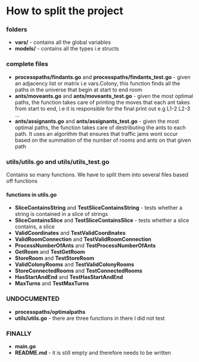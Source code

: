 # How to split the project

### folders

+ **vars/** - contains all the global variables
+ **models/** - contains all the types i.e structs

### complete files

+ **processpaths/findants.go** and **processpaths/findants_test.go** - given an adjacency list or matrix i.e vars.Colony, this function finds all the paths in the universe that begin at start to end room
+ **ants/moveants.go** and **ants/moveants_test.go** - given the most optimal paths, the function takes care of printing the moves that each ant takes from start to end, i.e it is responsible for the final print out e.g L1-2 L2-3 ...
+ **ants/assignants.go** and **ants/assignants_test.go** - given the most optimal paths, the function takes care of destributing the ants to each path. It uses an algorithm that ensures that traffic jams wont occur based on the summation of the number of rooms and ants on that given path


### utils/utils.go and utils/utils_test.go

Contains so many functions. We have to split them into several files based off functions

#### functions in utils.go

- **SliceContainsString** and **TestSliceContainsString** - tests whether a string is contained in a slice of strings
- **SliceContainsSlice** and **TestSliceContainsSlice** - tests whether a slice contains, a slice
- **ValidCoordinates** and **TestValidCoordinates**
- **ValidRoomConnection** and **TestValidRoomConnection**
- **ProcessNumberOfAnts** and **TestProcessNumberOfAnts**
- **GetRoom** and **TestGetRoom**
- **StoreRoom** and **TestStoreRoom**
- **ValidColonyRooms** and **TestValidColonyRooms**
- **StoreConnectedRooms** and **TestConnectedRooms**
- **HasStartAndEnd** and **TestHasStartAndEnd**
- **MaxTurns** and **TestMaxTurns**

### UNDOCUMENTED

- **processpaths/optimalpaths**
- **utils/utils.go** - there are three functions in there I did not test


### FINALLY

- **main.go**
- **README.md** - it is still empty and therefore needs to be written
